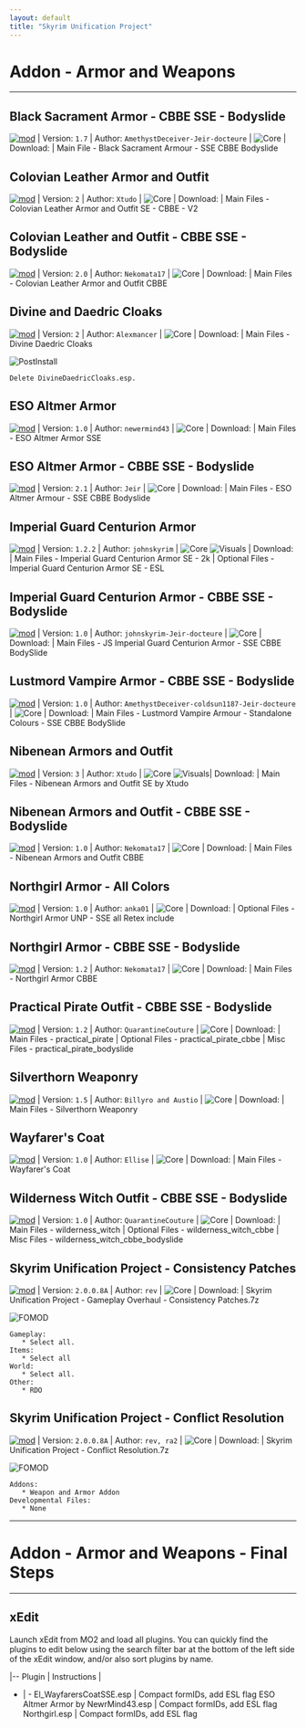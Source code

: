 ```yaml
---
layout: default
title: "Skyrim Unification Project"
---
```


# Addon - Armor and Weapons

---

## Black Sacrament Armor - CBBE SSE - Bodyslide

[![mod]](https://www.nexusmods.com/skyrimspecialedition/mods/16687) | Version: `1.7` | Author: `AmethystDeceiver-Jeir-docteure` | ![Core] |
Download: | Main File - Black Sacrament Armour - SSE CBBE Bodyslide

## Colovian Leather Armor and Outfit

[![mod]](https://www.nexusmods.com/skyrimspecialedition/mods/50331) | Version: `2` | Author: `Xtudo` | ![Core] |
Download: | Main Files - Colovian Leather Armor and Outfit SE - CBBE - V2

## Colovian Leather and Outfit - CBBE SSE - Bodyslide

[![mod]](https://www.nexusmods.com/skyrimspecialedition/mods/50683) | Version: `2.0` | Author: `Nekomata17` | ![Core] |
Download: | Main Files - Colovian Leather Armor and Outfit CBBE

## Divine and Daedric Cloaks

[![mod]](https://www.nexusmods.com/skyrimspecialedition/mods/27797) | Version: `2` | Author: `Alexmancer` | ![Core] |
Download: | Main Files - Divine Daedric Cloaks

![PostInstall]
~~~
Delete DivineDaedricCloaks.esp.
~~~

## ESO Altmer Armor

[![mod]](https://www.nexusmods.com/skyrimspecialedition/mods/14506) | Version: `1.0` | Author: `newermind43` | ![Core] |
Download: | Main Files - ESO Altmer Armor SSE

## ESO Altmer Armor - CBBE SSE - Bodyslide

[![mod]](https://www.nexusmods.com/skyrimspecialedition/mods/14578) | Version: `2.1` | Author: `Jeir` | ![Core] |
Download: | Main Files - ESO Altmer Armour - SSE CBBE Bodyslide

## Imperial Guard Centurion Armor

[![mod]](https://www.nexusmods.com/skyrimspecialedition/mods/50410) | Version: `1.2.2` | Author: `johnskyrim` | ![Core] ![Visuals] |
Download: | Main Files - Imperial Guard Centurion Armor SE - 2k
| Optional Files - Imperial Guard Centurion Armor SE - ESL

## Imperial Guard Centurion Armor - CBBE SSE - Bodyslide

[![mod]](https://www.nexusmods.com/skyrimspecialedition/mods/49724) | Version: `1.0` | Author: `johnskyrim-Jeir-docteure` | ![Core] |
Download: | Main Files - JS Imperial Guard Centurion Armor - SSE CBBE BodySlide

## Lustmord Vampire Armor - CBBE SSE - Bodyslide

[![mod]](https://www.nexusmods.com/skyrimspecialedition/mods/21612) | Version: `1.0` | Author: `AmethystDeceiver-coldsun1187-Jeir-docteure` | ![Core] |
Download: | Main Files - Lustmord Vampire Armour - Standalone Colours - SSE CBBE BodySlide

## Nibenean Armors and Outfit

[![mod]](https://www.nexusmods.com/skyrimspecialedition/mods/50785) | Version: `3` | Author: `Xtudo` | ![Core] ![Visuals]|
Download: | Main Files - Nibenean Armors and Outfit SE by Xtudo

## Nibenean Armors and Outfit - CBBE SSE - Bodyslide

[![mod]](https://www.nexusmods.com/skyrimspecialedition/mods/51219) | Version: `1.0` | Author: `Nekomata17` | ![Core] |
Download: | Main Files - Nibenean Armors and Outfit CBBE

## Northgirl Armor - All Colors

[![mod]](https://www.nexusmods.com/skyrimspecialedition/mods/7882) | Version: `1.0` | Author: `anka01` | ![Core] |
Download: | Optional Files - Northgirl Armor UNP - SSE all Retex include

## Northgirl Armor - CBBE SSE - Bodyslide

[![mod]](https://www.nexusmods.com/skyrimspecialedition/mods/53857) | Version: `1.2` | Author: `Nekomata17` | ![Core] |
Download: | Main Files - Northgirl Armor CBBE

## Practical Pirate Outfit - CBBE SSE - Bodyslide

[![mod]](https://www.nexusmods.com/skyrimspecialedition/mods/45244) | Version: `1.2` | Author: `QuarantineCouture` | ![Core] |
Download: | Main Files - practical_pirate
| Optional Files - practical_pirate_cbbe
| Misc Files - practical_pirate_bodyslide

## Silverthorn Weaponry

[![mod]](https://www.nexusmods.com/skyrimspecialedition/mods/57370) | Version: `1.5` | Author: `Billyro and Austio` | ![Core] |
Download: | Main Files - Silverthorn Weaponry

## Wayfarer's Coat

[![mod]](https://www.nexusmods.com/skyrimspecialedition/mods/10194) | Version: `1.0` | Author: `Ellise` | ![Core] |
Download: | Main Files - Wayfarer's Coat

## Wilderness Witch Outfit - CBBE SSE - Bodyslide

[![mod]](https://www.nexusmods.com/skyrimspecialedition/mods/40963) | Version: `1.0` | Author: `QuarantineCouture` | ![Core] |
Download: | Main Files - wilderness_witch
| Optional Files - wilderness_witch_cbbe
| Misc Files - wilderness_witch_cbbe_bodyslide

## Skyrim Unification Project - Consistency Patches

[![mod]](https://www.dropbox.com/s/o02seag2mrv2vv0/Skyrim%20Unification%20Project%20-%20Gameplay%20Overhaul%20-%20Consistency%20Patches.7z?dl=0) | Version: `2.0.0.8A` | Author: `rev` | ![Core] |
Download: | Skyrim Unification Project - Gameplay Overhaul - Consistency Patches.7z

![FOMOD]
~~~
Gameplay:
   * Select all.
Items:
   * Select all
World:
   * Select all.
Other:
   * RDO
~~~

## Skyrim Unification Project - Conflict Resolution

[![mod]](https://www.dropbox.com/s/o2k6qe1tp9phytt/Skyrim%20Unification%20Project%20-%20Conflict%20Resolution.7z?dl=0) | Version: `2.0.0.8A` | Author: `rev, ra2` | ![Core] |
Download: | Skyrim Unification Project - Conflict Resolution.7z

![FOMOD]
~~~
Addons:
   * Weapon and Armor Addon
Developmental Files:
   * None
~~~

---

# Addon - Armor and Weapons - Final Steps

---

## xEdit

Launch xEdit from MO2 and load all plugins.  You can quickly find the plugins to edit below using the search filter bar at the bottom of the left side of the xEdit window, and/or also sort plugins by name.

|--
Plugin | Instructions |
- | -
El_WayfarersCoatSSE.esp | Compact formIDs, add ESL flag
ESO Altmer Armor by NewrMind43.esp | Compact formIDs, add ESL flag
Northgirl.esp | Compact formIDs, add ESL flag



[mod]: https://img.shields.io/badge/Link-Download-006000?style=flat-square
[core]: https://img.shields.io/badge/Core-006000?style=flat-square
[cao]: https://img.shields.io/badge/CAO-important?style=flat-square
[ck]: https://img.shields.io/badge/CK-important?style=flat-square
[bsa]: https://img.shields.io/badge/BSA-critical?style=flat-square
[visuals]: https://img.shields.io/badge/Visuals-informational?style=flat-square
[fomod]: https://img.shields.io/badge/FOMOD%20Instructions-informational?style=for-the-badge
[postinstall]: https://img.shields.io/badge/Post--Install%20Instructions-00B000?style=for-the-badge
[adventures]: https://img.shields.io/badge/Adventures-blueviolet?style=flat-square
[adventureslg]: https://img.shields.io/badge/Adventures-blueviolet?style=for-the-badge
[corelg]: https://img.shields.io/badge/Core-006000?style=for-the-badge
[optional]: https://img.shields.io/badge/Optional-AAAA00?style=flat-square